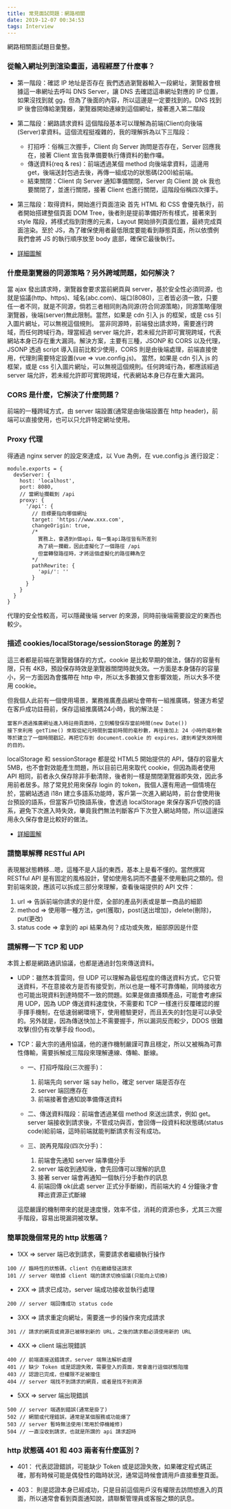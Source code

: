 ```yaml
---
title: 常見面試問題：網路相關
date: 2019-12-07 00:34:53
tags: Interview
---
```

網路相關面試題目彙整。
<!--more-->
### 從輸入網址列到渲染畫面，過程經歷了什麼事？
- 第一階段：確認 IP 地址是否存在
我們透過瀏覽器輸入一段網址，瀏覽器會根據這一串網址去呼叫 DNS Server，讓 DNS 去確認這串網址對應的 IP 位置，如果沒找到就 gg，但為了後面的內容，所以這邊是一定要找到的。DNS 找到 IP 後會回傳給瀏覽器，瀏覽器開始連線到這個網址，接著進入第二階段

- 第二階段：網路請求資料
這個階段基本可以理解為前端(Client)向後端(Server)拿資料。這個流程挺複雜的，我的理解拆為以下三階段：
  - 打招呼：俗稱三次握手，Client 向 Server 詢問是否存在，Server 回應我在，接著 Client 宣告我準備要執行傳資料的動作囉。
  - 傳送資料(req & res)：前端透過某個 method 向後端拿資料，這邊用 get，後端送封包過去後，再傳一組成功的狀態碼(200)給前端。
  - 結束關閉：Client 向 Server 通知準備關閉，Server 向 Client 說 ok 我也要關閉了，並進行關閉，接著 Client 也進行關閉，這階段俗稱四次揮手。

- 第三階段：取得資料，開始進行頁面渲染
首先 HTML 和 CSS 會優先執行，前者開始搭建整個頁面 DOM Tree，後者則是提前準備好所有樣式，接著來到 style 階段，將樣式指到對應的元素，Layout 開始排列頁面位置，最終完成頁面渲染。至於 JS，為了確保使用者最低限度要能看到靜態頁面，所以依慣例我們會將 JS 的執行順序放至 body 底部，確保它最後執行。

- [詳細圖解](https://w3c.hexschool.com/blog/8d691e4f)

### 什麼是瀏覽器的同源策略？另外跨域問題，如何解決？
當 ajax 發出請求時，瀏覽器會要求當前網頁與 server，基於安全性必須同源，也就是協議(http、https)、域名(abc.com)、端口(8080)，三者皆必須一致，只要任一者不同，就是不同源，倘若三者相同則為同源(符合同源策略)，同源策略僅限瀏覽器，後端(server)無此限制。當然，如果是 cdn 引入 js 的框架，或是 css 引入圖片網址，可以無視這個規則。
當非同源時，前端發出請求時，需要進行跨域，而任何跨域行為，理當經過 server 端允許，若未經允許即可實現跨域，代表網站本身已存在重大漏洞。解決方案，主要有三種，JSONP 和 CORS 以及代理，JSONP 透過 script 導入目前比較少使用，CORS 則是由後端處理，前端直接使用，代理則需要特定設置(vue => vue.config.js)。
當然，如果是 cdn 引入 js 的框架，或是 css 引入圖片網址，可以無視這個規則。任何跨域行為，都應該經過 server 端允許，若未經允許即可實現跨域，代表網站本身已存在重大漏洞。

### CORS 是什麼，它解決了什麼問題？
前端的一種跨域方式，由 server 端設置(通常是由後端設置在 http header)，前端可以直接使用，也可以只允許特定網址使用。

### Proxy 代理
得通過 nginx server 的設定來達成，以 Vue 為例，在 vue.config.js 進行設定：
```
module.exports = {
  devServer: {
    host: 'localhost',
    port: 8080,
    // 當網址攔截到 /api
    proxy: {
      '/api': {
        // 目標要指向哪個網址
        target: 'https://www.xxx.com',
        changeOrigin: true,
        /*
          實務上，會遇到n個api，每一隻api路徑皆有所差別
          為了統一攔截，因此虛擬化了一個路徑 /api
          但當轉發路徑時，才將這個虛擬化的路徑轉為空
        */
        pathRewrite: {
          'api/': ''
        }
      }
    }
  }
}
```
代理的安全性較高，可以隱藏後端 server 的來源，同時前後端需要設定的東西也較少。

### 描述 cookies/localStorage/sessionStorage 的差別？
這三者都是前端在瀏覽器儲存的方式，cookie 是比較早期的做法，儲存的容量有限，只有 4KB，預設保存時效是瀏覽器關閉時就失效。一方面是本身儲存的容量小，另一方面因為會攜帶在 http 中，所以太多數據又會影響效能，所以大多不使用 cookie。

但我個人此前有一個使用場景，業務推廣產品網址會帶有一組推廣碼，營運方希望在客戶成功註冊前，保存這組推廣碼24小時，我的解法是：
```
當客戶透過推廣網址進入時註冊頁面時，立刻觸發保存當前時間(new Date())
接下來利用 getTime() 來取從紀元時間到當前時間的毫秒數，再往後加上 24 小時的毫秒數
等於建立了一個時間戳記，再把它存到 document.cookie 的 expires，達到希望失效時間的目的。
```

localStorage 和 sessionStorage 都是從 HTML5 開始提供的 API，儲存的容量大 5MB，也不會對效能產生問題，所以目前已用來取代 cookie，但因為兩者使用 API 相同，前者永久保存除非手動清除，後者則一樣是關閉瀏覽器即失效，因此多用前者居多。除了常見於用來保存 login 的 token，我個人還有用過一個情境在於，當網站透過 i18n 建立多語系功能時，客戶第一次進入網站時，前台會使用後台預設的語系，但當客戶切換語系後，會透過 localStorage 來保存客戶切換的語系，避免下次進入時失效，畢竟我們無法判斷客戶下次登入網站時間，所以這邊採用永久保存會是比較好的做法。


- [詳細圖解](https://medium.com/@bebebobohaha/cookie-localstorage-sessionstorage-%E5%B7%AE%E7%95%B0-9e1d5df3dd7f)

### 請簡單解釋 RESTful API
表現層狀態轉移...嗯，這種不是人話的東西，基本上是看不懂的。當然撰寫 RESTful API 是有固定的風格設計，譬如使用名詞而不盡量不使用動詞之類的。但對前端來說，應該可以拆成三部分來理解，查看後端提供的 API 文件：
1. url => 告訴前端你請求的是什麼，全部的產品列表或是單一商品的細節
2. method => 使用哪一種方法，get(獲取)，post(送出增加)，delete(刪除)，put(更改)
3. status code => 拿到的 api 結果為何？成功或失敗，細部原因是什麼

### 請解釋一下 TCP 和 UDP
本質上都是網路通訊協議，也都是通過封包來傳送資料。
- UDP：雖然本質雷同，但 UDP 可以理解為最低程度的傳送資料方式，它只管送資料，不在意接收方是否有接受到，所以也是一種不可靠傳輸，同時接收方也可能出現資料到達時間不一致的問題。如果是做直播類產品，可能會考慮採用 UDP，因為 UDP 傳送資料速度快，不需要和 TCP 一樣進行反覆確認的握手揮手機制，在低速弱網環境下，使用體驗更好，而且丟失的封包是可以承受的。另外就是，因為傳送快加上不需要握手，所以漏洞反而較少，DDOS 很難攻擊(但仍有攻擊手段 flood)。

- TCP：最大宗的通用協議，他的運作機制嚴謹可靠且穩定，所以又被稱為可靠性傳輸，需要拆解成三階段來理解連線、傳輸、斷線。
  - 一、打招呼階段(三次握手)：
    1. 前端先向 server 端 say hello，確定 server 端是否存在
    2. server 端回應存在
    3. 前端接著會通知說準備傳送資料
  
  - 二、傳送資料階段：前端會透過某個 method 來送出請求，例如 get。server 端接收到請求後，不管成功與否，會回傳一段資料和狀態碼(status code)給前端，這時前端就能判斷請求有沒有成功。

  - 三、說再見階段(四次分手)：
    1. 前端會先通知 server 端準備分手
    2. server 端收到通知後，會先回傳可以理解的訊息
    3. 接著 server 端會再通知一個執行分手動作的訊息
    4. 前端回傳 ok(此處 server 正式分手斷線)，而前端大約 4 分鐘後才會釋出資源正式斷線

  這麼嚴謹的機制帶來的就是速度慢，效率不佳，消耗的資源也多，尤其三次握手階段，容易出現漏洞被攻擊。

### 簡單說幾個常見的 http 狀態碼？
- 1XX => server 端已收到請求，需要請求者繼續執行操作
```
100 // 臨時性的狀態碼，client 仍在繼續發送請求
101 // server 端依據 client 端的請求切換協議(只能向上切換)
```

- 2XX => 請求已成功，server 端成功接收並執行處理
```
200 // server 端回傳成功 status code
```

- 3XX => 請求重定向網址，需要進一步的操作來完成請求
```
301 // 請求的網頁或資源已被移到新的 URL，之後的請求都必須使用新的 URL
```


- 4XX => client 端出現錯誤
```
400 // 前端直接送錯請求，server 端無法解析處理
401 // 缺少 Token 或是認證失敗，需要登入的頁面，常會進行這個狀態阻擋
403 // 認證已完成，但權限不足被擋住
404 // server 端找不到請求的網頁，或者是找不到資源
```

- 5XX => server 端出現錯誤
```
500 // server 端遇到錯誤(通常是掛了)
502 // 網關或代理錯誤，通常是某個服務或功能爆了
503 // server 暫時無法使用(常用於停機維修)
504 // 一直沒收到請求，也就是所謂的 api 請求超時
```

### http 狀態碼 401 和 403 兩者有什麼區別？
- 401：
  代表認證錯誤，可能缺少 Token 或是認證失敗，如果確定程式碼正確，那有時候可能是偶發性的臨時狀況，通常這時候會請用戶直接重整頁面。

- 403：
  則是認證本身已經成功，只是目前這個用戶沒有權限去訪問想進入的頁面，所以通常會看到頁面通知說，請聯繫管理員或客服之類的訊息。